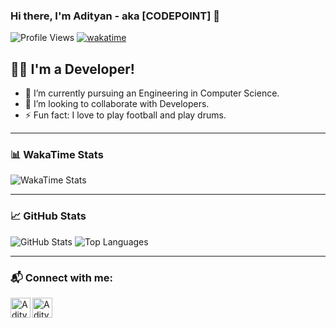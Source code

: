 ### Hi there, I'm Adityan - aka [CODEPOINT] 👋

![Profile Views](https://komarev.com/ghpvc/?username=Adityan-Verma&color=blue)
[![wakatime](https://wakatime.com/badge/user/6e3a0c30-2bd0-42f4-ab2e-46ad6a870c65.svg)](https://wakatime.com/@6e3a0c30-2bd0-42f4-ab2e-46ad6a870c65)

## 👨‍💻 I'm a Developer!
- 🌱 I’m currently pursuing an Engineering in Computer Science.
- 👯 I’m looking to collaborate with Developers.
- ⚡ Fun fact: I love to play football and play drums.

---

### 📊 WakaTime Stats

![WakaTime Stats](https://github-readme-stats.vercel.app/api/wakatime?username=6e3a0c30-2bd0-42f4-ab2e-46ad6a870c65&layout=compact&theme=tokyonight)

<!--START_SECTION:waka-->
<!--END_SECTION:waka-->

---

### 📈 GitHub Stats

![GitHub Stats](https://github-readme-stats.vercel.app/api?username=AdityanVerma&show_icons=true&theme=tokyonight)
![Top Languages](https://github-readme-stats.vercel.app/api/top-langs/?username=AdityanVerma&layout=compact&theme=tokyonight)

---

### 📬 Connect with me:

[<img align="left" alt="Adityan | LinkedIn" width="32px" src="https://github.com/gauravghongde/social-icons/blob/master/SVG/White/LinkedIN_white.svg" />][linkedin]
[<img align="left" alt="Adityan | Instagram" width="32px" src="https://github.com/gauravghongde/social-icons/blob/master/SVG/White/Instagram_white.svg" />][instagram]

<br />
<br />

[instagram]: https://www.instagram.com/adityan_verma/
[linkedin]: https://www.linkedin.com/in/adityan-verma-b09905227/
